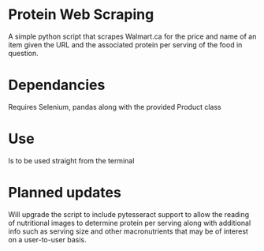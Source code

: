 # Protein Web Scraping
 A simple python script that scrapes Walmart.ca for the price and name of an item given the URL and the associated protein per serving of the food in question.
 
# Dependancies
 Requires Selenium, pandas along with the provided Product class
 
# Use
 Is to be used straight from the terminal 
 
# Planned updates
 Will upgrade the script to include pytesseract support to allow the reading of nutritional images to determine protein per serving along with additional info such as serving size and other macronutrients that may be of interest on a user-to-user basis.
 
 
